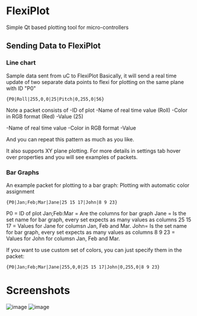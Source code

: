 # FlexiPlot

Simple Qt based plotting tool for micro-controllers

## Sending Data to FlexiPlot

### Line chart

Sample data sent from uC to FlexiPlot
Basically, it will send a real time update of two separate data points to flexi for plotting on the same plane with ID "P0"

```
{P0|Roll|255,0,0|25|Pitch|0,255,0|56}
```

Note a packet consists of 
-ID of plot
-Name of real time value (Roll)
-Color in RGB format (Red)
-Value (25)

-Name of real time value
-Color in RGB format
-Value

And you can repeat this pattern as much as you like.

It also supports XY plane plotting. For more details in settings tab hover over properties and you will see examples of packets.


### Bar Graphs

An example packet for plotting to a bar graph:
Plotting with automatic color assignment
```
{P0|Jan;Feb;Mar|Jane|25 15 17|John|8 9 23}
```

P0 = ID of plot
Jan;Feb:Mar = Are the columns for bar graph
Jane = Is the set name for bar graph, every set expects as many values as columns
25 15 17 = Values for Jane for columsn Jan, Feb and Mar.
John= Is the set name for bar graph, every set expects as many values as columns
8 9 23 = Values for John for columsn Jan, Feb and Mar.

If you want to use custom set of colors, you can just specify them in the packet:
```
{P0|Jan;Feb;Mar|Jane|255,0,0|25 15 17|John|0,255,0|8 9 23}
```


# Screenshots
![image](https://cloud.githubusercontent.com/assets/7244389/24076638/d2f9edaa-0c2d-11e7-811f-6b93956c5f48.png)
![image](https://cloud.githubusercontent.com/assets/7244389/6420839/bc6029c6-bec1-11e4-81fd-333fa1047a5d.png)
